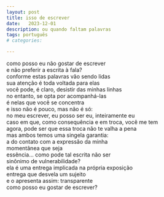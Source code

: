 ```yaml
---
layout: post
title: isso de escrever
date:   2023-12-01
description: ou quando faltam palavras
tags: português
# categories: 

---
```


como posso eu não gostar de escrever 
<br>e não preferir a escrita à fala? 
<br>conforme estas palavras vão sendo lidas
<br>sua atenção é toda voltada para elas
<br>você pode, é claro, desistir das minhas linhas
<br>no entanto, se opta por acompanhá-las
<br>é nelas que você se concentra
<br>e isso não é pouco, mas não é só: 
<br>no meu escrever, eu posso ser eu, inteiramente eu
<br>caso em que, como consequência e em troca, você me tem
<br>agora, pode ser que essa troca não te valha a pena
<br>mas ambos temos uma singela garantia: 
<br>a do contato com a expressão da minha
<br>momentânea que seja 
<br>essência... como pode tal escrita não ser
<br>sinônimo de vulnerabilidade? 
<br>ela é uma entrega implicada na própria exposição
<br>entrega que desvela um sujeito
<br>e o apresenta assim: transparente
<br>como posso eu gostar de escrever? 

<!-- whole 
hole
whole-->

<!-- <br>Como posso eu não gostar de escrever—e não preferir a escrita à fala? Conforme as palavras são lidas, sua atenção é toda voltada para elas—você pode desistir das minhas linhas, no entanto, se opta por acompanhá-las, é nelas que você se concentra. E isso não é pouco, mas também não é só: no meu escrever, eu posso ser eu, inteiramente eu—caso que, como consequência e em troca, você me tem. Pode ser que essa troca não te valha a pena, mas ambos temos uma singela garantia: a do contato com a expressão da minha, momentânea que seja, verdade. E como pode tal escrita não ser sinônimo de vulnerabilidade? Ela é uma entrega implicada na própria exposição–entrega que desvela um sujeito e o apresenta assim, nu, cru. Como posso eu gostar de escrever? 

<span style="font-size:14px;font-weight:lighter">
Como posso eu não gostar de escrever—e não preferir a escrita à fala? Conforme estas palavras vão sendo lidas, sua atenção é toda voltada para elas. Você pode, é claro, desistir das minhas linhas, no entanto, se opta por acompanhá-las, é nelas que você se concentra. E isso não é pouco, mas não é só: no meu escrever, eu posso ser eu, inteiramente eu—caso em que, como consequência e em troca, você me tem. Agora, pode ser que essa troca não te valha a pena, mas ambos temos uma singela garantia: a do contato com a expressão da minha, momentânea que seja, verdade. E como pode tal escrita não ser ... sinônimo de vulnerabilidade? Ela é uma entrega implicada na própria exposição—entrega que desvela um sujeito e o apresenta assim: nu, cru. Como posso eu gostar de escrever? 
</span>
 -->